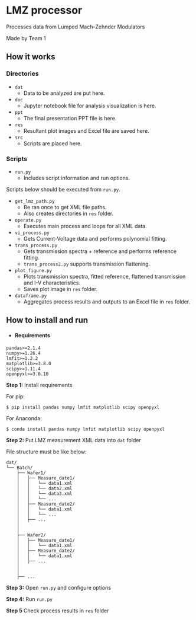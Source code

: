# LMZ processor
Processes data from Lumped Mach-Zehnder Modulators

Made by Team 1

## How it works
### Directories
- `dat`
  - Data to be analyzed are put here.
- `doc`
  - Jupyter notebook file for analysis visualization is here.
- `ppt`
  - The final presentation PPT file is here.
- `res`
  - Resultant plot images and Excel file are saved here.
- `src`
  - Scripts are placed here.

### Scripts
- `run.py`
  - Includes script information and run options.

Scripts below should be executed from `run.py`.
- `get_lmz_path.py` 
  - Be ran once to get XML file paths. 
  - Also creates directories in `res` folder. 
- `operate.py`
  - Executes main process and loops for all XML data.
- `vi_process.py`
  - Gets Current-Voltage data and performs polynomial fitting. 
- `trans_process.py`
  - Gets transmission spectra + reference and performs reference fitting.
  - `trans_process2.py` supports transmission flattening. 
- `plot_figure.py`
  - Plots transmission spectra, fitted reference, flattened transmission and I-V characteristics.
  - Saves plot image in `res` folder.
- `dataframe.py`
  - Aggregates process results and outputs to an Excel file in `res` folder.

## How to install and run

- #### Requirements

```
pandas>=2.1.4
numpy>=1.26.4
lmfit>=1.2.2
matplotlib>=3.8.0
scipy>=1.11.4
openpyxl>=3.0.10
```
**Step 1:** Install requirements

For pip:
```shell
$ pip install pandas numpy lmfit matplotlib scipy openpyxl
```

For Anaconda: 
```shell
$ conda install pandas numpy lmfit matplotlib scipy openpyxl
```

**Step 2:** Put LMZ measurement XML data into `dat` folder

File structure must be like below:
```
dat/
└── Batch/
    ├── Wafer1/
    │   ├── Measure_date1/
    │   │   └── data1.xml
    │   │   └── data2.xml
    │   │   └── data3.xml
    │   │   └── ...
    │   ├── Measure_date2/
    │   │   └── data1.xml
    │   │   └── ...
    │   ├── ...
    │
    │
    ├── Wafer2/
    │   ├── Measure_date1/
    │   │   └── data1.xml
    │   ├── Measure_date2/
    │   │   └── data1.xml
    │   ├── ...
    │
    │
    ├── ...
```

**Step 3:** Open `run.py` and configure options

**Step 4:** Run `run.py`

**Step 5** Check process results in `res` folder

